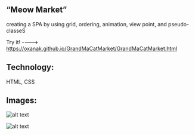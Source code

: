 ## “Meow Market” 

creating a SPA by using grid, ordering, animation, view point, and pseudo-classeS

Try it! ----> https://oxanak.github.io/GrandMaCatMarket/GrandMaCatMarket.html

## Technology:
HTML, CSS

## Images: 

![alt text](https://github.com/OxanaK/grandMaCatsMarket/blob/master/example_photos/catsMarket.jpg)

![alt text](https://github.com/OxanaK/grandMaCatsMarket/blob/master/example_photos/CATS2.jpg)
